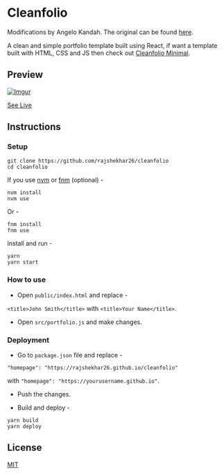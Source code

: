 # Cleanfolio

Modifications by Angelo Kandah.
The original can be found [here](https://github.com/rajshekhar26/cleanfolio).

A clean and simple portfolio template built using React, if want a template built with HTML, CSS and JS then check out [Cleanfolio Minimal](https://github.com/rajshekhar26/cleanfolio-minimal).

## Preview

[![Imgur](https://imgur.com/FwDMNEM.gif)](https://rajshekhar26.github.io/cleanfolio)

[See Live](https://rajshekhar26.github.io/cleanfolio)

## Instructions

### Setup

```shell
git clone https://github.com/rajshekhar26/cleanfolio
cd cleanfolio
```

If you use [nvm](https://github.com/nvm-sh/nvm) or [fnm](https://github.com/Schniz/fnm) (optional) -

```shell
nvm install
nvm use
```

Or -

```shell
fnm install
fnm use
```

Install and run -

```shell
yarn
yarn start
```

### How to use

- Open `public/index.html` and replace -

`<title>John Smith</title>` with `<title>Your Name</title>`.

- Open `src/portfolio.js` and make changes.

### Deployment

- Go to `package.json` file and replace -

`"homepage": "https://rajshekhar26.github.io/cleanfolio"`

with `"homepage": "https://yourusername.github.io"`.

- Push the changes.

- Build and deploy -

```shell
yarn build
yarn deploy
```

## License

[MIT](https://choosealicense.com/licenses/mit/)
